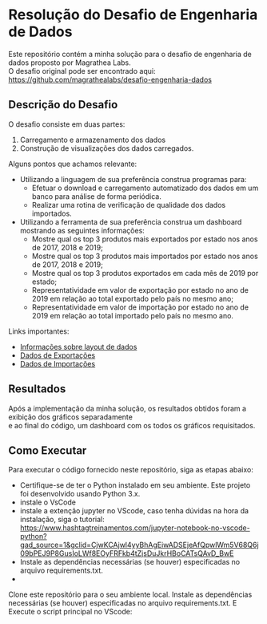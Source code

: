 # Resolução do Desafio de Engenharia de Dados
Este repositório contém a minha solução para o desafio de engenharia de dados proposto por Magrathea Labs.  <br /> 
O desafio original pode ser encontrado aqui: https://github.com/magrathealabs/desafio-engenharia-dados

## Descrição do Desafio
O desafio consiste em duas partes: 

1. Carregamento e armazenamento dos dados
2. Construção de visualizações dos dados carregados.

Alguns pontos que achamos relevante:
- Utilizando a linguagem de sua preferência construa programas para:
  - Efetuar o download e carregamento automatizado dos dados em um banco para análise de forma periódica.
  - Realizar uma rotina de verificação de qualidade dos dados importados.
- Utilizando a ferramenta de sua preferência construa um dashboard mostrando as seguintes informações:
  - Mostre qual os top 3 produtos mais exportados por estado nos anos de 2017, 2018 e 2019;
  - Mostre qual os top 3 produtos mais importados por estado nos anos de 2017, 2018 e 2019;
  - Mostre qual os top 3 produtos exportados em cada mês de 2019 por estado;
  - Representatividade em valor de exportação por estado no ano de 2019 em relação ao total exportado pelo país no mesmo ano;
  - Representatividade em valor de importação por estado no ano de 2019 em relação ao total importado pelo país no mesmo ano.

Links importantes:
- [Informações sobre layout de dados](https://www.gov.br/produtividade-e-comercio-exterior/pt-br/assuntos/comercio-exterior/estatisticas/base-de-dados-bruta
)
- [Dados de Exportações](https://balanca.economia.gov.br/balanca/bd/comexstat-bd/ncm/EXP_COMPLETA.zip)
- [Dados de Importações](https://balanca.economia.gov.br/balanca/bd/comexstat-bd/ncm/IMP_COMPLETA.zip)

## Resultados
Após a implementação da minha solução, os resultados obtidos foram a exibição dos gráficos separadamente  <br />
e ao final do código, um dashboard com os todos os gráficos requisitados.

## Como Executar
Para executar o código fornecido neste repositório, siga as etapas abaixo:

- Certifique-se de ter o Python instalado em seu ambiente. Este projeto foi desenvolvido usando Python 3.x.
- instale o VsCode
- instale a extenção jupyter no VScode, caso tenha dúvidas na hora da instalação, siga o tutorial: <br />
  https://www.hashtagtreinamentos.com/jupyter-notebook-no-vscode-python?gad_source=1&gclid=CjwKCAjwl4yyBhAgEiwADSEjeAfQpwlWm5V68Q6j09bPEJ9P8GusIoLWf8EOyFRFkb4tZjsDuJkrHBoCATsQAvD_BwE 
- Instale as dependências necessárias (se houver) especificadas no arquivo requirements.txt.
-

Clone este repositório para o seu ambiente local.
Instale as dependências necessárias (se houver) especificadas no arquivo requirements.txt. E
Execute o script principal no VScode:
